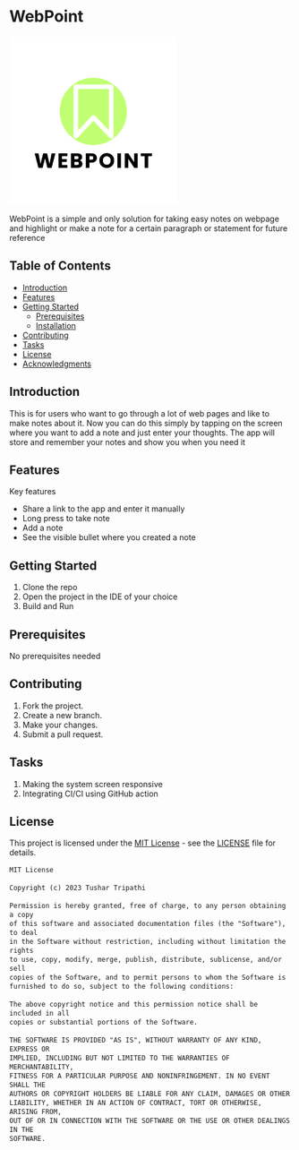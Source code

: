 # WebPoint

<img src="https://github.com/tushartripathi/Web_Bookmarker/blob/master/webpont_logo.png?raw=true" alt="My Image" width="300"/>

WebPoint is a simple and only solution for taking easy notes on webpage and highlight or make a note for a certain paragraph or statement for future reference

## Table of Contents
- [Introduction](#introduction)
- [Features](#features)
- [Getting Started](#getting-started)
  - [Prerequisites](#prerequisites)
  - [Installation](#installation)
- [Contributing](#contributing)
- [Tasks](#tasks)
- [License](#license)
- [Acknowledgments](#acknowledgments)

## Introduction

This is for users who want to go through a lot of web pages and like to make notes about it. Now you can do this simply by tapping on the screen where you want to add a note and just enter your thoughts. The app will store and remember your notes and show you when you need it

## Features

Key features

- Share a link to the app and enter it manually
- Long press to take note
- Add a note
- See the visible bullet where you created a note

## Getting Started

1) Clone the repo
2) Open the project in the IDE of your choice
3) Build and Run 

## Prerequisites

No prerequisites needed

## Contributing

1. Fork the project.
2. Create a new branch.
3. Make your changes.
4. Submit a pull request.

## Tasks

1. Making the system screen responsive
2. Integrating CI/CI using GitHub action


## License

This project is licensed under the [MIT License](LICENSE) - see the [LICENSE](LICENSE) file for details.
```
MIT License

Copyright (c) 2023 Tushar Tripathi

Permission is hereby granted, free of charge, to any person obtaining a copy
of this software and associated documentation files (the "Software"), to deal
in the Software without restriction, including without limitation the rights
to use, copy, modify, merge, publish, distribute, sublicense, and/or sell
copies of the Software, and to permit persons to whom the Software is
furnished to do so, subject to the following conditions:

The above copyright notice and this permission notice shall be included in all
copies or substantial portions of the Software.

THE SOFTWARE IS PROVIDED "AS IS", WITHOUT WARRANTY OF ANY KIND, EXPRESS OR
IMPLIED, INCLUDING BUT NOT LIMITED TO THE WARRANTIES OF MERCHANTABILITY,
FITNESS FOR A PARTICULAR PURPOSE AND NONINFRINGEMENT. IN NO EVENT SHALL THE
AUTHORS OR COPYRIGHT HOLDERS BE LIABLE FOR ANY CLAIM, DAMAGES OR OTHER
LIABILITY, WHETHER IN AN ACTION OF CONTRACT, TORT OR OTHERWISE, ARISING FROM,
OUT OF OR IN CONNECTION WITH THE SOFTWARE OR THE USE OR OTHER DEALINGS IN THE
SOFTWARE.
```

